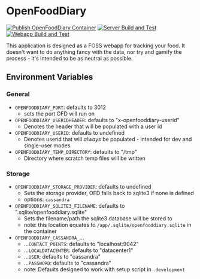 # OpenFoodDiary

[![Publish OpenFoodDiary Container](https://github.com/LeeMartin77/openfooddiary/actions/workflows/publish.yml/badge.svg)](https://github.com/LeeMartin77/openfooddiary/actions/workflows/publish.yml)
[![Server Build and Test](https://github.com/LeeMartin77/openfooddiary/actions/workflows/build_and_test_server.yml/badge.svg)](https://github.com/LeeMartin77/openfooddiary/actions/workflows/build_and_test_server.yml) [![Webapp Build and Test](https://github.com/LeeMartin77/openfooddiary/actions/workflows/build_and_test_webapp.yml/badge.svg)](https://github.com/LeeMartin77/openfooddiary/actions/workflows/build_and_test_webapp.yml)

This application is designed as a FOSS webapp for tracking your food. It doesn't want to do anything fancy with the data, nor try and gamify the process - it's intended to be as neutral as possible.

## Environment Variables

### General

- `OPENFOODDIARY_PORT`: defaults to 3012
  - sets the port OFD will run on
- `OPENFOODDIARY_USERIDHEADER`: defaults to "x-openfooddiary-userid"
  - Denotes the header that will be populated with a user id
- `OPENFOODDIARY_USERID`: defaults to undefined
  - Denotes userid that will _always_ be populated - intended for dev and single-user modes
- `OPENFOODDIARY_TEMP_DIRECTORY`: defaults to "/tmp"
  - Directory where scratch temp files will be written

### Storage

- `OPENFOODDIARY_STORAGE_PROVIDER`: defaults to undefined
  - Sets the storage provider, OFD falls back to sqlite3 if none is defined
  - options: `cassandra`
- `OPENFOODDIARY_SQLITE3_FILENAME`: defaults to ".sqlite/openfooddiary.sqlite"
  - Sets the filename/path the sqlite3 database will be stored to
  - note: this location equates to `/app/.sqlite/openfooddiary.sqlite` in the container
- `OPENFOODDIARY_CASSANDRA_`...
  - ...`CONTACT_POINTS`: defaults to "localhost:9042"
  - ...`LOCALDATACENTER`: defaults to "datacenter1"
  - ...`USER`: defaults to "cassandra"
  - ...`PASSWORD`: defaults to "cassandra"
  - note: Defaults designed to work with setup script in `.development`

